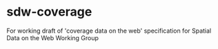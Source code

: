 # sdw-coverage
For working draft of 'coverage data on the web' specification for Spatial Data on the Web Working Group
